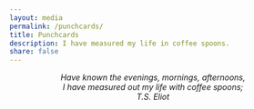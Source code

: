 ```yaml
---
layout: media
permalink: /punchcards/
title: Punchcards
description: I have measured my life in coffee spoons.
share: false
---
```


<center><i>
Have known the evenings, mornings, afternoons,<br>
I have measured out my life with coffee spoons;<br>
T.S. Eliot
</i></center>

<br><br>

<div style="overflow: auto">
<div class="replacehere" style="width: window.innerHeight"></div>
</div>

<script src="https://d3js.org/d3.v4.min.js"></script>

<script>
var width = 960,
    height = 136,
    cellSize = 17;

var formatPercent = d3.format(".1%");

var color = d3.scaleQuantize()
    .domain([0, 800.0])
    .range(["#F6FCF2", "#E0F4DB", "#CCEAC6", "#AADCB6", "#7BCCC5", "#4EB2D2", "#2B8DBE", "#0768AC", "#094081"])

var svg = d3.select(".replacehere")
  .selectAll("svg")
  .data(d3.range(2017, 2020))
  .enter().append("svg")
    .attr("width", width)
    .attr("height", height)
  .append("g")
    .attr("transform", "translate(" + ((width - cellSize * 53) / 2) + "," + (height - cellSize * 7 - 1) + ")");

svg.append("text")
    .attr("transform", "translate(-6," + cellSize * 3.5 + ")rotate(-90)")
    .attr("font-family", "sans-serif")
    .attr("font-size", 10)
    .attr("text-anchor", "middle")
    .text(function(d) { return d; });

var rect = svg.append("g")
    .attr("fill", "none")
    .attr("stroke", "#ccc")
  .selectAll("rect")
  .data(function(d) { return d3.timeDays(new Date(d, 0, 1), new Date(d + 1, 0, 1)); })
  .enter().append("rect")
    .attr("width", cellSize)
    .attr("height", cellSize)
    .attr("x", function(d) { return d3.timeWeek.count(d3.timeYear(d), d) * cellSize; })
    .attr("y", function(d) { return d.getDay() * cellSize; })
    .datum(d3.timeFormat("%Y-%m-%d"));

svg.append("g")
    .attr("fill", "none")
    .attr("stroke", "#000")
  .selectAll("path")
  .data(function(d) { return d3.timeMonths(new Date(d, 0, 1), new Date(d + 1, 0, 1)); })
  .enter().append("path")
    .attr("d", pathMonth);

d3.csv("https://gist.githubusercontent.com/hayesall/6b4c82b78e039ad47cad338fe0bbce53/raw/LabTimes.csv", function(error, csv) {
  if (error) throw error;

  var data = d3.nest()
      .key(function(d) { return d.Date; })
      .rollup(function(d) {
	  // Get the difference between the start and end time in minutes
	  var d1 = new Date(d[0].Date + " " + d[0].End);
	  var d2 = new Date(d[0].Date + " " + d[0].Start);
	  var diff = (d1.getTime() - d2.getTime()) / 1000 / 60;
	  return diff
      })
      .object(csv);


  rect.filter(function(d) { return d in data; })
      .attr("fill", function(d) { return color(data[d]); })
    .append("title")
      .text(function(d) { return d + ": " + data[d] + " minutes"; });
});

function pathMonth(t0) {
  var t1 = new Date(t0.getFullYear(), t0.getMonth() + 1, 0),
      d0 = t0.getDay(), w0 = d3.timeWeek.count(d3.timeYear(t0), t0),
      d1 = t1.getDay(), w1 = d3.timeWeek.count(d3.timeYear(t1), t1);
  return "M" + (w0 + 1) * cellSize + "," + d0 * cellSize
      + "H" + w0 * cellSize + "V" + 7 * cellSize
      + "H" + w1 * cellSize + "V" + (d1 + 1) * cellSize
      + "H" + (w1 + 1) * cellSize + "V" + 0
      + "H" + (w0 + 1) * cellSize + "Z";
}

</script>
